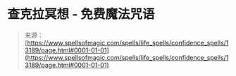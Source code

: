 <!--yml

分类：未分类

日期：2024-06-12 18:51:30

-->

# 查克拉冥想 - 免费魔法咒语

> 来源：[https://www.spellsofmagic.com/spells/life_spells/confidence_spells/13189/page.html#0001-01-01](https://www.spellsofmagic.com/spells/life_spells/confidence_spells/13189/page.html#0001-01-01)
